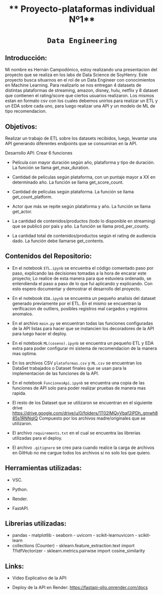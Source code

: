 # <h1 align=center> ** Proyecto-plataformas individual Nº1** </h1>

# <h1 align=center>**`Data Engineering`**</h1>

## Introducción:

Mi nombre es Hernán Campodónico, estoy realizando una presentacion del proyecto que se realiza en los labs de Data Science de SoyHenry. 
Este proyecto busca situarnos en el rol de un Data Engineer con conocimientos en Machine Learning.
Para realizarlo se nos entregan 4 datasets de distintas plataformas de streaming, amazon, disney, hulu, netflix y 8 dataset que contienen el rating/score que ciertos usuarios realizaron.
Los mismos estan en formato csv con los cuales debemos unirlos para realizar un ETL y un EDA sobre cada uno, para luego realizar una API y un modelo de ML de tipo recomendacion.

## Objetivos: 

Realizar un trabajo de ETL sobre los datasets recibidos, luego, levantar una API generando diferentes endpoints que se consumiran en la API.

Desarrollo API: Crear 6 funciones

- Película con mayor duración según año, plataforma y tipo de duración. La función se llama get_max_duration.

- Cantidad de películas según plataforma, con un puntaje mayor a XX en determinado año. La función se llama get_score_count.

- Cantidad de películas según plataforma. La función se llama get_count_platform.

- Actor que más se repite según plataforma y año. La función se llama get_actor.

- La cantidad de contenidos/productos (todo lo disponible en streaming) que se publicó por país y año. La función se llama prod_per_county.

- La cantidad total de contenidos/productos según el rating de audiencia dado. La función debe llamarse get_contents.


## Contenidos del Repositorio:

+ En el notebook `ETL.ipynb` se encuentra el código comentado paso por paso, explicando las decisiones tomadas a la hora de encarar este proyecto;
Lo realice de esta manera para que estuviera ordenado, se entendienda el paso a paso de lo que fui aplicando y explicando.
Con esto espero documentar y demostrar el desarrollo del proyecto.

+ En el notebook `EDA.ipynb` se encuentra un pequeño analisis del dataset generado previamente por el ETL. En el mismo se encuentran la verificacion de outliers, posibles registros mal cargados y registros
anomalos.

+ En el archivo `main.py` se encuentran todas las funciones configuradas de la API listas para hacer que se instancien los decoradores de la API para luego hacer el deploy.

+ En el notebook `ML(coseno).ipynb` se encuentra un pequeño ETL y EDA extra para poder configurar mi sistema de recomendacion de la manera mas optima. 

+ En los archivos CSV `plataformas.csv` y `ML.csv` se encuentran los DataSet trabajados o Dataset finales que se usan para la implementacion de las funciones de la API.

+ En el notebook `FuncionesApi.ipynb` se encuentra una copia de las funciones de API solo para poder realizar pruebas de manera mas rapida.

+ El resto de los Dataset que se utilizaron se encuentran en el siguiente drive https://drive.google.com/drive/u/0/folders/1T02IMQyVbaf2iPDh_gmwh885s1RNNgIQ Compuesto por los archivos madre/originales que se utilizaron.

+ El archivo `requirements.txt` en el cual se encuentra las librerias utilizadas para el deploy.

+ El archivo `.gitignore` se creo para cuando realice la carga de archivos en GitHub no me cargue todos los archivos si no solo los que quiero.

## Herramientas utilizadas:

+ VSC.

+ Python.

+ Render.

+ FastAPI.

## Librerias utilizadas:
- pandas - matplotlib - seaborn - uvicorn - scikit-learnuvicorn - scikit-learn
- collections (Counter) - sklearn.feature_extraction.text import TfidfVectorizer - sklearn.metrics.pairwise import cosine_similarity

## Links:

+ Video Explicativo de la API: 

+ Deploy de la API en Render: https://fastapi-qljo.onrender.com/docs